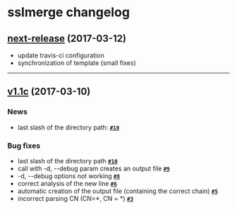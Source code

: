 sslmerge changelog
===============

## [next-release](https://github.com/jboowie/sslmerge/tree/next-release) (2017-03-12)

- update travis-ci configuration
- synchronization of template (small fixes)

---------------------------------------------------------------------------------
## [v1.1c](https://github.com/jboowie/sslmerge/releases/tag/v1.1c) (2017-03-10)

### News

- last slash of the directory path: **[`#10`](https://github.com/jboowie/bash-template/issues/10)**

### Bug fixes

- last slash of the directory path **[`#10`](https://github.com/jboowie/sslmerge/issues/10)**
- call with -d, --debug param creates an output file **[`#9`](https://github.com/jboowie/sslmerge/issues/9)**
- -d, --debug options not working **[`#8`](https://github.com/jboowie/sslmerge/issues/8)**
- correct analysis of the new line **[`#6`](https://github.com/jboowie/sslmerge/issues/6)**
- automatic creation of the output file (containing the correct chain) **[`#5`](https://github.com/jboowie/sslmerge/issues/5)**
- incorrect parsing CN (CN=\*, CN = \*) **[`#3`](https://github.com/jboowie/sslmerge/issues/3)**
